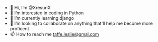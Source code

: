 - 👋 Hi, I’m @XresuriX
- 👀 I’m interested in coding in Python
- 🌱 I’m currently learning django 
- 💞️ I’m looking to collaborate on anything that'll help me become more proficent 
- 📫 How to reach me taffe.leslie@gmal.com

<!---
XresuriX/XresuriX is a ✨ special ✨ repository because its `README.md` (this file) appears on your GitHub profile.
You can click the Preview link to take a look at your changes.
--->
